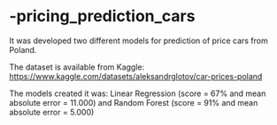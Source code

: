# -pricing_prediction_cars

It was developed two different models for prediction of price cars from Poland.

The dataset is available from Kaggle: https://www.kaggle.com/datasets/aleksandrglotov/car-prices-poland



The models created it was:
Linear Regression (score = 67% and mean absolute error = 11.000)
and 
Random Forest (score = 91% and mean absolute error = 5.000)


